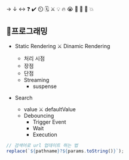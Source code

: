 → ↓ ↔ ❓ ✔️ ⏲️ 🗓️ ⚔️ 💡 🔥 😭 👏 🎵 🚨 💥

## 📝프로그래밍
- Static Rendering ⚔️ Dinamic Rendering
    - 처리 시점
    - 장점
    - 단점
    - Streaming
        - suspense

- Search
    - value ⚔️ defaultValue
    - Debouncing
        - Trigger Event
        - Wait
        - Execution

```ts
// 검색어로 url 업데이트 하는 법
replace(`${pathname}?${params.toString()}`);
```
